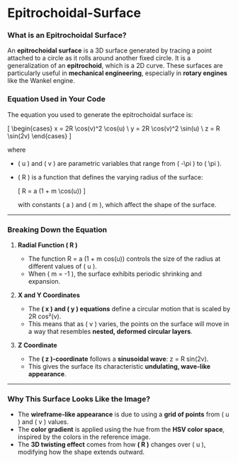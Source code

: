 # Epitrochoidal-Surface

### **What is an Epitrochoidal Surface?**  
An **epitrochoidal surface** is a 3D surface generated by tracing a point attached to a circle as it rolls around another fixed circle. It is a generalization of an **epitrochoid**, which is a 2D curve. These surfaces are particularly useful in **mechanical engineering**, especially in **rotary engines** like the Wankel engine.  

### **Equation Used in Your Code**  
The equation you used to generate the epitrochoidal surface is:

\[
\begin{cases}
x = 2R \cos(v)^2 \cos(u) \\
y = 2R \cos(v)^2 \sin(u) \\
z = R \sin(2v)
\end{cases}
\]

where  
- \( u \) and \( v \) are parametric variables that range from \( -\pi \) to \( \pi \).  
- \( R \) is a function that defines the varying radius of the surface:  

  \[
  R = a (1 + m \cos(u))
  \]

  with constants \( a \) and \( m \), which affect the shape of the surface.

---

### **Breaking Down the Equation**
1. **Radial Function \( R \)**
   - The function R = a (1 + m cos(u)) controls the size of the radius at different values of \( u \).
   - When \( m = -1 \), the surface exhibits periodic shrinking and expansion.

2. **X and Y Coordinates**
   - The **\( x \) and \( y \) equations** define a circular motion that is scaled by 2R cos²(v).
   - This means that as \( v \) varies, the points on the surface will move in a way that resembles **nested, deformed circular layers**.

3. **Z Coordinate**
   - The **\( z \)-coordinate** follows a **sinusoidal wave**: z = R sin(2v).
   - This gives the surface its characteristic **undulating, wave-like appearance**.

---

### **Why This Surface Looks Like the Image?**
- The **wireframe-like appearance** is due to using a **grid of points** from \( u \) and \( v \) values.
- The **color gradient** is applied using the hue from the **HSV color space**, inspired by the colors in the reference image.
- The **3D twisting effect** comes from how **\( R \)** changes over \( u \), modifying how the shape extends outward.
